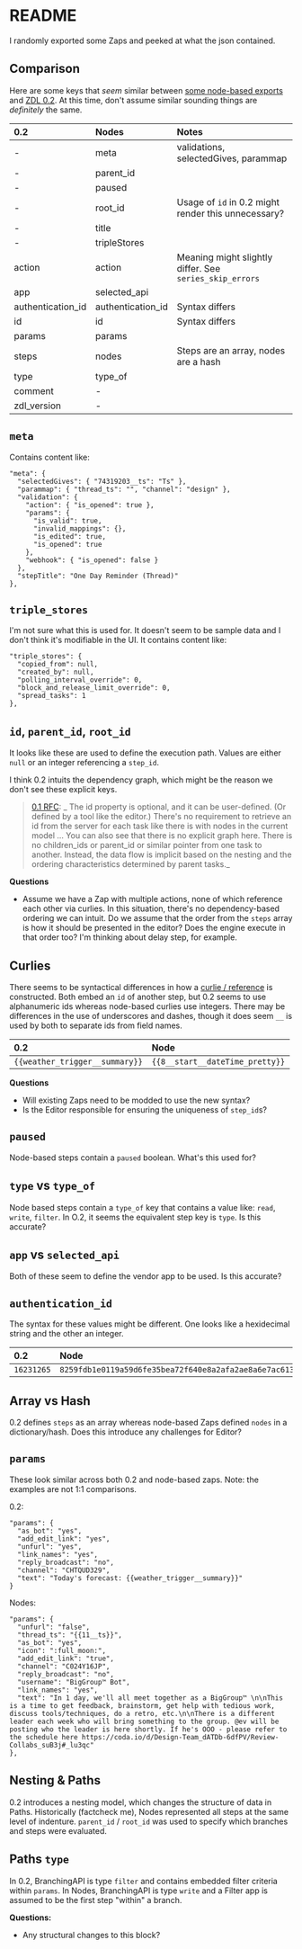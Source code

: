 # README

I randomly exported some Zaps and peeked at what the json contained. 


## Comparison

Here are some keys that _seem_ similar between [some node-based exports](https://github.com/toddmoy/node-based-zap-examples/tree/master/set-1) and [ZDL 0.2](https://github.com/zapier/zdl/blob/master/version_0.2.md). At this time, don't assume similar sounding things are _definitely_ the same.

| 0.2               | Nodes             | Notes                                                   |
|:------------------|:------------------|:--------------------------------------------------------|
| -                 | meta              | validations, selectedGives, parammap                    |
| -                 | parent_id         |                                                         |
| -                 | paused            |                                                         |
| -                 | root_id           | Usage of `id` in 0.2 might render this unnecessary?     |
| -                 | title             |                                                         |
| -                 | tripleStores      |                                                         |
| action            | action            | Meaning might slightly differ. See `series_skip_errors` |
| app               | selected_api      |                                                         |
| authentication_id | authentication_id | Syntax differs                                          |
| id                | id                | Syntax differs                                          |
| params            | params            |                                                         |
| steps             | nodes             | Steps are an array, nodes are a hash                    |
| type              | type_of           |                                                         |
| comment           | -                 |                                                         |
| zdl_version       | -                 |                                                         |


## `meta`

Contains content like: 

```
"meta": {
  "selectedGives": { "74319203__ts": "Ts" },
  "parammap": { "thread_ts": "", "channel": "design" },
  "validation": {
    "action": { "is_opened": true },
    "params": {
      "is_valid": true,
      "invalid_mappings": {},
      "is_edited": true,
      "is_opened": true
    },
    "webhook": { "is_opened": false }
  },
  "stepTitle": "One Day Reminder (Thread)"
},
```

## `triple_stores`

I'm not sure what this is used for. It doesn't seem to be sample data and I don't think it's modifiable in the UI. It contains content like: 

```
"triple_stores": {
  "copied_from": null,
  "created_by": null,
  "polling_interval_override": 0,
  "block_and_release_limit_override": 0,
  "spread_tasks": 1
},
```

## `id`, `parent_id`, `root_id`
  
It looks like these are used to define the execution path. Values are either `null` or an integer referencing a `step_id`. 

I think 0.2 intuits the dependency graph, which might be the reason we don't see these explicit keys. 

> [0.1 RFC](https://docs.google.com/document/d/1x7qSOrOUSsGOGIs5c0NoZpBVrgNySla3su-DK1wVbsI/edit#): _ The id property is optional, and it can be user-defined. (Or defined by a tool like the editor.) There's no requirement to retrieve an id from the server for each task like there is with nodes in the current model ... You can also see that there is no explicit graph here. There is no children_ids or parent_id or similar pointer from one task to another. Instead, the data flow is implicit based on the nesting and the ordering characteristics determined by parent tasks._

**Questions**

- Assume we have a Zap with multiple actions, none of which reference each other via curlies. In this situation, there's no dependency-based ordering we can intuit. Do we assume that the order from the `steps` array is how it should be presented in the editor? Does the engine execute in that order too? I'm thinking about delay step, for example.


## Curlies

There seems to be syntactical differences in how a [curlie / reference](https://github.com/zapier/zdl/blob/master/version_0.2.md#using-curlies-to-reference-step-outputs-in-params) is constructed. Both embed an `id` of another step, but 0.2 seems to use alphanumeric ids whereas node-based curlies use integers. There may be differences in the use of underscores and dashes, though it does seem `__` is used by both to separate ids from field names.

| 0.2                            | Node                            |
|:-------------------------------|:--------------------------------|
| `{{weather_trigger__summary}}` | `{{8__start__dateTime_pretty}}` |

**Questions**

- Will existing Zaps need to be modded to use the new syntax? 
- Is the Editor responsible for ensuring the uniqueness of `step_id`s? 

## `paused`

Node-based steps contain a `paused` boolean. What's this used for? 

## `type` vs `type_of`

Node based steps contain a `type_of` key that contains a value like: `read`, `write`, `filter`. In O.2, it seems the equivalent step key is `type`. Is this accurate? 

## `app` vs `selected_api`

Both of these seem to define the vendor app to be used. Is this accurate? 

## `authentication_id`

The syntax for these values might be different. One looks like a hexidecimal string and the other an integer.

| 0.2        | Node                                                               |
|:-----------|:-------------------------------------------------------------------|
| `16231265` | `8259fdb1e0119a59d6fe35bea72f640e8a2afa2ae8a6e7ac6130386b44a9d604` |

## Array vs Hash

0.2 defines `steps` as an array whereas node-based Zaps defined `nodes` in a dictionary/hash. Does this introduce any challenges for Editor? 

## `params`

These look similar across both 0.2 and node-based zaps. Note: the examples are not 1:1 comparisons.

0.2: 

```
"params": {
  "as_bot": "yes",
  "add_edit_link": "yes",
  "unfurl": "yes",
  "link_names": "yes",
  "reply_broadcast": "no",
  "channel": "CHTQUD329",
  "text": "Today's forecast: {{weather_trigger__summary}}"
}
```

Nodes:

```
"params": {
  "unfurl": "false",
  "thread_ts": "{{11__ts}}",
  "as_bot": "yes",
  "icon": ":full_moon:",
  "add_edit_link": "true",
  "channel": "C024Y16JP",
  "reply_broadcast": "no",
  "username": "BigGroup™ Bot",
  "link_names": "yes",
  "text": "In 1 day, we'll all meet together as a BigGroup™ \n\nThis is a time to get feedback, brainstorm, get help with tedious work, discuss tools/techniques, do a retro, etc.\n\nThere is a different leader each week who will bring something to the group. @ev will be posting who the leader is here shortly. If he's OOO - please refer to the schedule here https://coda.io/d/Design-Team_dATDb-6dfPV/Review-Collabs_suB3j#_lu3qc"
},
```

## Nesting & Paths

0.2 introduces a nesting model, which changes the structure of data in Paths. Historically (factcheck me), Nodes represented all steps at the same level of indenture. `parent_id` / `root_id` was used to specify which branches and steps were evaluated. 

## Paths `type`

In 0.2, BranchingAPI is type `filter` and contains embedded filter criteria within `params`. In Nodes, BranchingAPI is type `write` and a Filter app is assumed to be the first step "within" a branch.

**Questions:**

* Any structural changes to this block?



